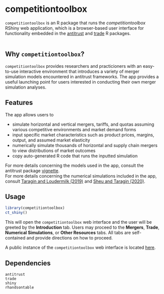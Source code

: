 # competitiontoolbox

`competitiontoolbox` is an R package that runs the <em>competitiontoolbox</em> RShiny web application, which is a browser-based user interface for functionality embedded in the [antitrust](https://github.com/cran/antitrust) and [trade](https://github.com/cran/trade) R packages.
<br>
<br>

## Why `competitiontoolbox`?

`competitiontoolbox` provides researchers and practicioners with an easy-to-use interactive environment that introduces a variety of merger simulation models encountered in antitrust frameworks. The app provides a useful launching point for users interested in conducting their own merger simulation analyses.

## Features

The app allows users to

* simulate horizontal and vertical mergers, tariffs, and quotas assuming various competitive environments and market demand forms
* input specific market characteristics such as product prices, margins, output, and assumed market elasticity
* numerically simulate thousands of horizontal and supply chain mergers to view distributions of market outcomes
* copy auto-generated R code that runs the inputted simulation

For more details concerning the models used in the app, consult the antitrust package [vignette](https://CRAN.R-project.org/package=antitrust).<br>For more details concerning the numerical simulations included in the app, consult [Taragin and Loudermilk (2019)](https://www.researchgate.net/publication/330564982_Using_measures_of_competitive_harm_for_optimal_screening_of_horizontal_mergers) and [Sheu and Taragin (2020)](https://www.researchgate.net/publication/330564874_Simulating_Mergers_in_a_Vertical_Supply_Chain_with_Bargaining).

## Usage
```r
library(competitiontoolbox)
ct_shiny()
```
This will open the `competitiontoolbox` web interface and the user will be greeted by the **Introduction** tab. Users may proceed to the **Mergers**, **Trade**, **Numerical Simulations**, or **Other Resources** tabs. All tabs are self-contained and provide directions on how to proceed.

A public instance of the `competitiontoolbox` web interface is located [here](https://daag.shinyapps.io/ct_shiny/).

## Dependencies
`antitrust`<br>
`trade`<br>
`shiny`<br>
`rhandsontable`
